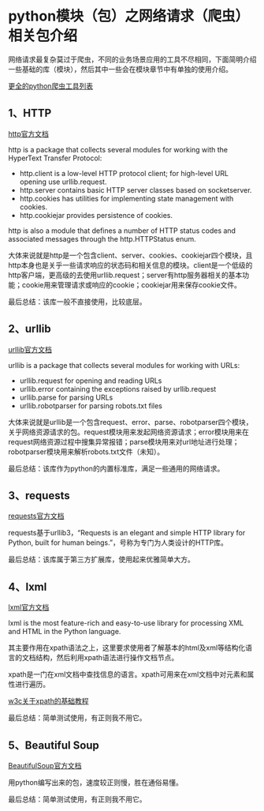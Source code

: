 
# python模块（包）之网络请求（爬虫）相关包介绍

网络请求最复杂莫过于爬虫，不同的业务场景应用的工具不尽相同，下面简明介绍一些基础的库（模块），然后其中一些会在模块章节中有单独的使用介绍。

[更全的python爬虫工具列表](http://python.jobbole.com/82633/)

## 1、HTTP

[http官方文档](https://docs.python.org/3.6/library/http.html)

http is a package that collects several modules for working with the HyperText Transfer Protocol:

- http.client is a low-level HTTP protocol client; for high-level URL opening use urllib.request.
- http.server contains basic HTTP server classes based on socketserver.
- http.cookies has utilities for implementing state management with cookies.
- http.cookiejar provides persistence of cookies.

http is also a module that defines a number of HTTP status codes and associated messages through the http.HTTPStatus enum.

大体来说就是http是一个包含client、server、cookies、cookiejar四个模块，且http本身也是关乎一些请求响应的状态码和相关信息的模块。client是一个低级的http客户端，更高级的去使用urllib.request；server有http服务器相关的基本功能；cookie用来管理请求或响应的cookie；cookiejar用来保存cookie文件。

最后总结：该库一般不直接使用，比较底层。

## 2、urllib

[urllib官方文档](https://docs.python.org/3.6/library/urllib.html)

urllib is a package that collects several modules for working with URLs:

- urllib.request for opening and reading URLs
- urllib.error containing the exceptions raised by urllib.request
- urllib.parse for parsing URLs
- urllib.robotparser for parsing robots.txt files

大体来说就是urllib是一个包含request、error、parse、robotparser四个模块，关乎网络资源请求的包。request模块用来发起网络资源请求；error模块用来在request网络资源过程中搜集异常报错；parse模块用来对url地址进行处理；robotparser模块用来解析robots.txt文件（未知）。

最后总结：该库作为python的内置标准库，满足一些通用的网络请求。

## 3、requests

[requests官方文档](http://docs.python-requests.org/en/latest/index.html)

requests基于urllib3，“Requests is an elegant and simple HTTP library for Python, built for human beings.”，号称为专门为人类设计的HTTP库。

最后总结：该库属于第三方扩展库，使用起来优雅简单大方。

## 4、lxml

[lxml官方文档](http://lxml.de/index.html)

lxml is the most feature-rich and easy-to-use library for processing XML and HTML in the Python language.

其主要作用在xpath语法之上，这里要求使用者了解基本的html及xml等结构化语言的文档结构，然后利用xpath语法进行操作文档节点。

xpath是一门在xml文档中查找信息的语言。xpath可用来在xml文档中对元素和属性进行遍历。

[w3c关于xpath的基础教程](http://www.w3school.com.cn/xpath/index.asp)

最后总结：简单测试使用，有正则我不用它。

## 5、Beautiful Soup

[BeautifulSoup官方文档](https://www.crummy.com/software/BeautifulSoup/bs4/doc.zh/)

用python编写出来的包，速度较正则慢，胜在通俗易懂。

最后总结：简单测试使用，有正则我不用它。


















